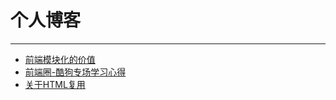 # 个人博客
* * *

* [前端模块化的价值](https://github.com/Yeahax/blog/issues/1)
* [前端圈-酷狗专场学习心得](https://github.com/Yeahax/blog/issues/2)
* [关于HTML复用](https://github.com/Yeahax/blog/issues/3)
